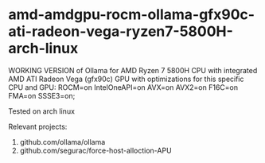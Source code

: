 # amd-amdgpu-rocm-ollama-gfx90c-ati-radeon-vega-ryzen7-5800H-arch-linux

WORKING VERSION of Ollama for AMD Ryzen 7 5800H CPU with integrated AMD ATI Radeon Vega (gfx90c) GPU with optimizations for this specific CPU and GPU: ROCM=on IntelOneAPI=on AVX=on AVX2=on F16C=on FMA=on SSSE3=on;

Tested on arch linux

Relevant projects:

1. github.com/ollama/ollama
2. github.com/segurac/force-host-alloction-APU
